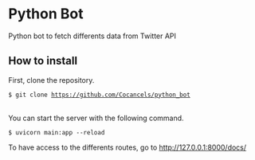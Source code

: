 # Python Bot

Python bot to fetch differents data from Twitter API

## How to install

First, clone the repository.

<code>$ git clone https://github.com/Cocancels/python_bot</code>

<br>
You can start the server with the following command.

<code>$ uvicorn main:app --reload</code>

To have access to the differents routes, go to http://127.0.0.1:8000/docs/
